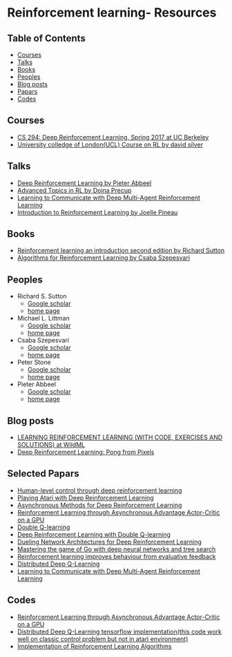 # Reinforcement learning- Resources
## Table of Contents

 - [Courses](#courses)
 - [Talks](#talks)
 - [Books](#books)
 - [Peoples](#peoples)
 - [Blog posts](#blog-posts)
 - [Papars](#selected-papars)
 - [Codes](#codes)

## Courses
- [CS 294: Deep Reinforcement Learning, Spring 2017 at UC Berkeley](http://rll.berkeley.edu/deeprlcourse/)
- [University colledge of London(UCL) Course on RL by david silver](http://www0.cs.ucl.ac.uk/staff/D.Silver/web/Teaching.html)
## Talks 
- [Deep Reinforcement Learning by Pieter Abbeel](http://videolectures.net/deeplearning2016_abbeel_deep_reinforcement/)
- [Advanced Topics in RL by Doina Precup](http://videolectures.net/deeplearning2016_precup_advanced_topics/)
- [Learning to Communicate with Deep Multi­-Agent Reinforcement Learning](http://videolectures.net/deeplearning2016_foerster_learning_communicate/)
- [Introduction to Reinforcement Learning by Joelle Pineau](http://videolectures.net/deeplearning2016_pineau_reinforcement_learning/)
## Books 
- [Reinforcement learning an introduction second edition by Richard Sutton](http://people.inf.elte.hu/lorincz/Files/RL_2006/SuttonBook.pdf)
- [Algorithms for Reinforcement Learning by Csaba Szepesvari](http://www.ualberta.ca/~szepesva/papers/RLAlgsInMDPs.pdf)
## Peoples
- Richard S. Sutton
  - [Google scholar](https://scholar.google.com/citations?user=hNTyptAAAAAJ)
  - [home page](http://incompleteideas.net/sutton/index.html)
- Michael L. Littman
  - [Google scholar](https://scholar.google.com/citations?user=Jj00ksMAAAAJ&hl=en)
  - [home page](http://cs.brown.edu/~mlittman/)
- Csaba Szepesvari
  - [Google scholar](https://scholar.google.com/citations?user=zvC19mQAAAAJ&hl=en)
  - [home page](https://sites.ualberta.ca/~szepesva/)
- Peter Stone
  - [Google scholar](https://scholar.google.com/citations?user=qnwjcfAAAAAJ&hl=en)
  - [home page](http://www.cs.utexas.edu/~pstone/)
 - Pieter Abbeel
   - [Google scholar](https://scholar.google.com/citations?user=vtwH6GkAAAAJ&hl=en)
   - [home page](https://people.eecs.berkeley.edu/~pabbeel/)
## Blog posts 
- [LEARNING REINFORCEMENT LEARNING (WITH CODE, EXERCISES AND SOLUTIONS) at WildML](http://www.wildml.com/2016/10/learning-reinforcement-learning/)
- [Deep Reinforcement Learning: Pong from Pixels](http://karpathy.github.io/2016/05/31/rl/)
## Selected Papars
- [Human-level control through deep reinforcement learning](https://www.nature.com/nature/journal/v518/n7540/full/nature14236.html)
- [Playing Atari with Deep Reinforcement Learning](https://arxiv.org/abs/1312.5602)
- [Asynchronous Methods for Deep Reinforcement Learning](https://arxiv.org/abs/1602.01783)
- [Reinforcement Learning through Asynchronous Advantage Actor-Critic on a GPU](https://arxiv.org/abs/1611.06256)
- [Double Q-learning](https://papers.nips.cc/paper/3964-double-q-learning)
- [Deep Reinforcement Learning with Double Q-learning](https://arxiv.org/abs/1509.06461)
- [Dueling Network Architectures for Deep Reinforcement Learning](https://arxiv.org/abs/1511.06581)
- [Mastering the game of Go with deep neural networks and tree search](https://www.nature.com/nature/journal/v529/n7587/full/nature16961.html)
- [Reinforcement learning improves behaviour from evaluative feedback](https://www.nature.com/nature/journal/v521/n7553/full/nature14540.html)
- [Distributed Deep Q-Learning](https://arxiv.org/abs/1508.04186)
- [Learning to Communicate with Deep Multi­-Agent Reinforcement Learning](https://arxiv.org/abs/1605.06676)
## Codes
- [Reinforcement Learning through Asynchronous Advantage Actor-Critic on a GPU](https://github.com/NVlabs/GA3C)
- [Distributed Deep Q-Learning tensorflow implementation(this code work well on classic control problem but not in atari environment)](https://github.com/viswanathgs/dist-dqn)
- [Implementation of Reinforcement Learning Algorithms](https://github.com/dennybritz/reinforcement-learning/)